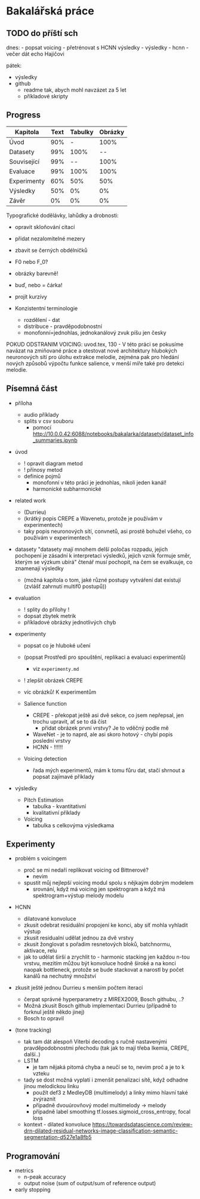 # Bakalářská práce

## TODO do příští sch

dnes:
    - popsat voicing
        - přetrénovat s HCNN výsledky
    - výsledky
    - hcnn
    - večer dát echo Hajičovi

pátek: 

- výsledky
- github
    - readme tak, abych mohl navzázet za 5 let
    - příkladové skripty

## Progress

| Kapitola    | Text | Tabulky | Obrázky |
| ----------- | ---- | ------- | ------- |
| Úvod        | 90%  | -       | 100%    |
| Datasety    | 99%  | 100%    | --      |
| Související | 99%  | --      | 100%    |
| Evaluace    | 99%  | 100%    | 100%    |
| Experimenty | 60%  | 50%     | 50%     |
| Výsledky    | 50%  | 0%      | 0%      |
| Závěr       | 0%   | 0%      | 0%      |

Typografické dodělávky, lahůdky a drobnosti:
- opravit skloňování citací
- přidat nezalomitelné mezery
- zbavit se černých obdélníčků
- F0 nebo F_0?

- obrázky barevně!

- buď, nebo = čárka!
- projít kurzívy

- Konzistentní terminologie
    - rozdělení - dat
    - distribuce - pravděpodobnostní
    - monofonní=jednohlas, jednokanálový zvuk píšu jen česky


POKUD ODSTRANIM VOICING:
uvod.tex, 130 -  V této práci se pokusíme navázat na zmiňované práce a otestovat nové architektury hlubokých neuronových sítí pro úlohu extrakce melodie, zejména pak pro hledání nových způsobů výpočtu funkce salience, v menší míře také pro detekci melodie.



## Písemná část
- příloha
    - audio příklady
    - splits v csv souboru
        - pomocí http://10.0.0.42:6088/notebooks/bakalarka/datasety/dataset_info_summaries.ipynb 


- úvod
    - ! opravit diagram metod
    - ! přínosy metod
    - definice pojmů
        - monofonní v této práci je jednohlas, nikoli jeden kanál!
        - harmonické subharmonické

- related work
    - (Durrieu)
    - (krátký popis CREPE a Wavenetu, protože je používám v experimentech)
    - taky popis neuronových sítí, convnetů, asi prostě bohužel všeho, co používám v experimentech

- datasety
    "datasety mají mnohem delší poločas rozpadu, jejich pochopení je zásadní k interpretaci výsledků, jejich vznik formuje směr, kterým se výzkum ubírá"
    čtenář musí pochopit, na čem se evalkuuje, co znamenají výsledky
    - (možná kapitola o tom, jaké různé postupy vytváření dat existují (zvlášť zahrnutí multif0 postupů))

- evaluation
    - ! splity do přílohy !
    - dopsat zbytek metrik
    - příkladové obrázky jednotlivých chyb

- experimenty
    - popsat co je hluboké učení
    - (popsat Prostředí pro spouštění, replikaci a evaluaci experimentů)
        - viz `experimenty.md`

    - ! zlepšit obrázek CREPE
    - víc obrázků! K experimentům

    - Salience function
        - CREPE - překopat ještě asi dvě sekce, co jsem nepřepsal, jen trochu upravit, ať se to dá číst
            - přidat obrázek první vrstvy? Je to vděčný podle mě
        - WaveNet - je to naprd, ale asi skoro hotový - chybí popis poslední vrstvy
        - HCNN - !!!!!!
    - Voicing detection
        - řada mých experimentů, mám k tomu fůru dat, stačí shrnout a popsat zajímavé příklady

- výsledky
    - Pitch Estimation
        - tabulka - kvantitativní
        - kvalitativní příklady
    - Voicing
        - tabulka s celkovýma výsledkama

## Experimenty

- problém s voicingem
    - proč se mi nedaří replikovat voicing od Bittnerové?
        - nevim
    - spustit můj nejlepší voicing modul spolu s nějkaým dobrým modelem
        - srovnání, když má voicing jen spektrogram a když má spektrogram+výstup melody modelu

- HCNN
    - dilatované konvoluce
    - zkusit odebrat residuální propojení ke konci, aby síť mohla vyhladit výstup
    - zkusit residualní udělat jednou za dvě vrstvy
    - zkusit žonglovat s pořadim resnetových bloků, batchnormu, aktivace, relu
    - jak to udělat širší a zrychlit to - harmonic stacking jen každou n-tou vrstvu, mezitím můžou být konvoluce hodně široké a na konci naopak bottleneck, protože se bude stackovat a narostl by počet kanálů na nechutný množství

- zkusit ještě jednou Durrieu s menším počtem iterací
    - čerpat správné hyperparametry z MIREX2009, Bosch githubu, ..?
    - Možná zkusit Bosch github implementaci Durrieu (případně to forknul ještě někdo jinej)
    - Bosch to opravil

- (tone tracking)
    - tak tam dát alespoň Viterbi decoding s ručně nastavenými pravděpodobnostmi přechodu (tak jak to mají třeba Ikemia, CREPE, další..)
    - LSTM
        - je tam nějaká pitomá chyba a neučí se to, nevim proč a je to k vzteku
    - tady se dost možná vyplatí i zmenšit penalizaci sítě, když odhadne jinou melodickou linku
        - použít def3 z MedleyDB (multimelody) a linky mimo hlavní také zvýraznit
        - případně dvouúrovňový model multimelody -> melody
        - případně label smoothing tf.losses.sigmoid_cross_entropy, focal loss
    - kontext - dilated konvoluce https://towardsdatascience.com/review-drn-dilated-residual-networks-image-classification-semantic-segmentation-d527e1a8fb5

## Programování

- metrics
    - n-peak accuracy
    - output noise (sum of output/sum of reference output)
- early stopping
